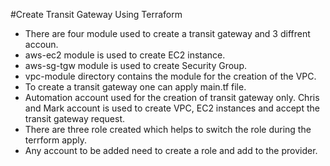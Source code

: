 #Create Transit Gateway Using Terraform

* There are four module used to create a transit gateway and 3 diffrent accoun.
* aws-ec2 module is used to create EC2 instance.
* aws-sg-tgw module  is used to create Security Group.
* vpc-module directory contains the module for the creation of the VPC.
* To create a transit gateway one can apply main.tf file.
* Automation account used for the creation of transit gateway only. Chris and Mark account is used to create VPC, EC2 instances and accept the transit gateway request.
* There are three role created which helps to switch the role during the terrform apply.
* Any account to be added need to create a role and add to the provider.

